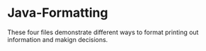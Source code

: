 # Java-Formatting
These four files demonstrate different ways to format printing out information and makign decisions.
